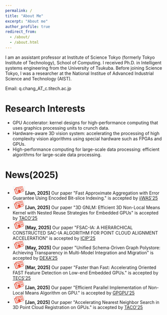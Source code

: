 ```yaml
---
permalink: /
title: "About Me"
excerpt: "About me"
author_profile: true
redirect_from: 
  - /about/
  - /about.html
---
```


I am an assistant professor at Institute of Science Tokyo (formerly Tokyo Institute of Technology), School of Computing. I received Ph.D. in Intelligent systems engineering from the University of Tsukuba. Before joining Science Tokyo, I was a researcher at the National Institue of Advanced Industrial Science and Technology (AIST).

Email: q.chang_AT_c.titech.ac.jp

Research Interests 
======
* GPU Accelerator: kernel designs for high-performance computing that uses graphics processing units to crunch data.
* Hardware-aware 3D vision system: accelerating the processing of high complexity vision algorithms using special hardware such as FPGAs and GPUs.
* High-performance computing for large-scale data processing: efficient algorithms for large-scale data processing.


News(2025) 
======
* <img src="../images/news.jpg" alt="Icon" width="40" />**[Jun, 2025]** Our paper "Fast Approximate Aggregation with Error Guarantee Using Encoded Bit-slice Indexing." is accepted by [iiWAS'25](https://www.iiwas.org/conferences/iiwas2025/)
* <img src="../images/news.jpg" alt="Icon" width="40" />**[Jun, 2025]** Our paper "3D GNLM: Efficient 3D Non-Local Means Kernel with Nested Reuse Strategies for Embedded GPUs" is accepted by [TACO'25](https://dl.acm.org/journal/taco)
* <img src="../images/news.jpg" alt="Icon" width="40" />**[May, 2025]** Our paper "FSAC-IA: A HIERARCHICAL CONSTRUCTED SAC-IA ALGORITHM FOR POINT CLOUD ALIGNMENT ACCELERATION" is accepted by [ICIP'25](https://2025.ieeeicip.org/)
* <img src="../images/news.jpg" alt="Icon" width="40" />**[May, 2025]** Our paper "Unified Schema-Driven Graph Polystore: Achieving Transparency in Multi-Model Integration and Migration" is accepted by [DEXA'25](https://www.dexa.org/2025/dexa2025.html)
* <img src="../images/news.jpg" alt="Icon" width="40" />**[Mar, 2025]** Our paper "Faster than Fast: Accelerating Oriented FAST Feature Detection on Low-end Embedded GPUs." is accepted by [TECS'25](https://dl.acm.org/journal/tecs)
* <img src="../images/news.jpg" alt="Icon" width="40" />**[Jan, 2025]** Our paper "Efficient Parallel Implementation of Non-Local Means Algorithm on GPU." is accepted by [GPGPU'25](https://mocalabucm.github.io/gpgpu2025/)
* <img src="../images/news.jpg" alt="Icon" width="40" />**[Jan, 2025]** Our paper "Accelerating Nearest Neighbor Search in 3D Point Cloud Registration on GPUs." is accepted by [TACO'25](https://dl.acm.org/journal/taco)

<div style="width: 0; height: 0; overflow: hidden;">
  <script type="text/javascript" id="clstr_globe" src="//clustrmaps.com/globe.js?d=in7drpwzDjW0GWQtSJt0wNY-9gOhjPnKimXZUftHNKM&w=0&h=0"></script>
</div>
